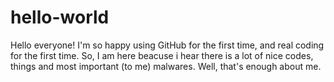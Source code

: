 # hello-world
Hello everyone!
I'm so happy using GitHub for the first time, and real coding for the first time. 
So, I am here beacuse i hear there is a lot of nice codes, things and most important (to me) malwares.
Well, that's enough about me.
